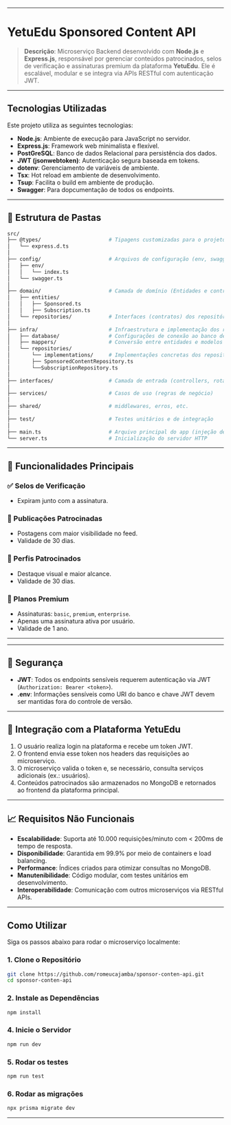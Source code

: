 
---

# **YetuEdu Sponsored Content API**

> **Descrição**: Microserviço Backend desenvolvido com **Node.js** e **Express.js**, responsável por gerenciar conteúdos patrocinados, selos de verificação e assinaturas premium da plataforma **YetuEdu**. Ele é escalável, modular e se integra via APIs RESTful com autenticação JWT.

---

## **Tecnologias Utilizadas**

Este projeto utiliza as seguintes tecnologias:

* **Node.js**: Ambiente de execução para JavaScript no servidor.
* **Express.js**: Framework web minimalista e flexível.
* **PostGreSQL**: Banco de dados Relacional para persistência dos dados.
* **JWT (jsonwebtoken)**: Autenticação segura baseada em tokens.
* **dotenv**: Gerenciamento de variáveis de ambiente.
* **Tsx**: Hot reload em ambiente de desenvolvimento.
* **Tsup**: Facilita o build em ambiente de produção.
* **Swagger**: Para dopcumentação de todos os endpoints.

---

## **📁 Estrutura de Pastas**

```bash
src/
├── @types/                      # Tipagens customizadas para o projeto (ex: Express)
│   └── express.d.ts
│
├── config/                      # Arquivos de configuração (env, swagger, etc.)
│   ├── env/
│   │   └── index.ts
│   └── swagger.ts
│
├── domain/                      # Camada de domínio (Entidades e contratos)
│   ├── entities/
│   │   ├── Sponsored.ts
│   │   ├── Subscription.ts
│   └── repositories/            # Interfaces (contratos) dos repositórios
│
├── infra/                       # Infraestrutura e implementação dos repositórios
│   ├── database/                # Configurações de conexão ao banco de dados
│   ├── mappers/                 # Conversão entre entidades e modelos de persistência
│   └── repositories/
│       └── implementations/     # Implementações concretas dos repositórios em memória
│       ├── SponsoredContentRepository.ts
│       └──SubscriptionRepository.ts
│
├── interfaces/                  # Camada de entrada (controllers, rotas, DTOs, factories)
│
├── services/                    # Casos de uso (regras de negócio)
│
├── shared/                      # middlewares, erros, etc.
│
├── test/                        # Testes unitários e de integração
│
├── main.ts                      # Arquivo principal do app (injeção de dependências, loaders)
└── server.ts                    # Inicialização do servidor HTTP
```

---

## **📌 Funcionalidades Principais**

### ✅ Selos de Verificação

* Expiram junto com a assinatura.

### 📢 Publicações Patrocinadas

* Postagens com maior visibilidade no feed.
* Validade de 30 dias.

### 🌟 Perfis Patrocinados

* Destaque visual e maior alcance.
* Validade de 30 dias.

### 💼 Planos Premium

* Assinaturas: `basic`, `premium`, `enterprise`.
* Apenas uma assinatura ativa por usuário.
* Validade de 1 ano.

---

---

## **🔐 Segurança**

* **JWT**: Todos os endpoints sensíveis requerem autenticação via JWT (`Authorization: Bearer <token>`).
* **.env**: Informações sensíveis como URI do banco e chave JWT devem ser mantidas fora do controle de versão.

---

## **🧩 Integração com a Plataforma YetuEdu**

1. O usuário realiza login na plataforma e recebe um token JWT.
2. O frontend envia esse token nos headers das requisições ao microserviço.
3. O microserviço valida o token e, se necessário, consulta serviços adicionais (ex.: usuários).
4. Conteúdos patrocinados são armazenados no MongoDB e retornados ao frontend da plataforma principal.

---

## **📈 Requisitos Não Funcionais**

* **Escalabilidade**: Suporta até 10.000 requisições/minuto com < 200ms de tempo de resposta.
* **Disponibilidade**: Garantida em 99.9% por meio de containers e load balancing.
* **Performance**: Índices criados para otimizar consultas no MongoDB.
* **Manutenibilidade**: Código modular, com testes unitários em desenvolvimento.
* **Interoperabilidade**: Comunicação com outros microserviços via RESTful APIs.

---

## **Como Utilizar**

Siga os passos abaixo para rodar o microserviço localmente:

### 1. Clone o Repositório

```bash
git clone https://github.com/romeucajamba/sponsor-conten-api.git
cd sponsor-conten-api
```

### 2. Instale as Dependências

```bash
npm install
```

### 4. Inicie o Servidor

```bash
npm run dev
```
### 5. Rodar os testes

```bash
npm run test
```

### 6. Rodar as migrações

```bash
npx prisma migrate dev
```

---